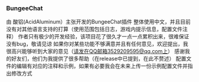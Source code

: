 ### BungeeChat
由 酸铝(AcidAluminum）主张开发的BungeeChat插件
整体使用中文，并且目前没有对其他语言支持的打算（使用范围包括日志，游戏内提示信息，配置文件注释）
作者只有极少的开发经验，该项目花了很久才一点一点累积出来，很难保证没有bug，敬请见谅
如果你对某些功能不够满意并且有任何意见，欢迎提出，我很高兴能够听到大家的意见（请发在QQ邮箱3529209595@qq.com上）
感谢我的好友们，他们为我提供了很多帮助（在release中已提到，在此不赘述）
配置文件的编辑有对应的注释和示例，如果有必要我会在未来上传一份示例配置文件并指出修改方式
